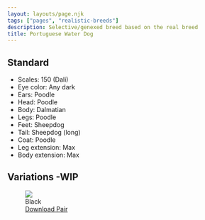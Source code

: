 ```yaml
---
layout: layouts/page.njk
tags: ["pages", "realistic-breeds"]
description: Selective/genexed breed based on the real breed
title: Portuguese Water Dog
---
```


## Standard

- Scales: 150 (Dali)
- Eye color: Any dark
- Ears: Poodle
- Head: Poodle
- Body: Dalmatian
- Legs: Poodle
- Feet: Sheepdog
- Tail: Sheepdog (long)
- Coat: Poodle
- Leg extension: Max
- Body extension: Max

## Variations -WIP

<div class="breed-pics">

  <div>
    <figure>
      <img src="https://cdn.glitch.com/e8c48446-7221-44a1-aabd-d809cd1d1e34%2Fwaterdog.png?v=1629160795887">
      <figcaption> Black<br/>
       <a href="https://cdn.glitch.com/e8c48446-7221-44a1-aabd-d809cd1d1e34%2Fwaterdog-black.zip?v=1629160839253">Download Pair</a></figcaption>
    </figure>
  </div>

</div>
